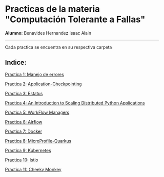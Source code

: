 # Practicas de la materia "Computación Tolerante a Fallas"
**Alumno:** Benavides Hernandez Isaac Alain

---

Cada practica se encuentra en su respectiva carpeta
## Indice:
[Practica 1: Manejo de errores](https://github.com/isaac-bh/Computacion-Tolerante-a-Fallas/tree/main/1.%20Manejo-De-Errores)

[Practica 2: Application-Checkpointing](https://github.com/isaac-bh/Computacion-Tolerante-a-Fallas/tree/main/2.%20Application-Checkpointing)

[Practica 3: Estatus](https://github.com/isaac-bh/Computacion-Tolerante-a-Fallas/tree/main/3.%20Estatus)

[Practica 4: An Introduction to Scaling Distributed Python Applications](https://github.com/isaac-bh/Computacion-Tolerante-a-Fallas/tree/main/4.%20Introduction%20to%20Scaling%20Distributed%20Python%20Applications)

[Practica 5: WorkFlow Managers](https://github.com/isaac-bh/Computacion-Tolerante-a-Fallas/tree/main/5.%20Workflow%20Managers)

[Practica 6: Airflow](https://github.com/isaac-bh/Computacion-Tolerante-a-Fallas/tree/main/6.%20Airflow)

[Practica 7: Docker](https://github.com/isaac-bh/Computacion-Tolerante-a-Fallas/tree/main/7.%20Docker)

[Practica 8: MicroProfile-Quarkus](https://github.com/isaac-bh/Computacion-Tolerante-a-Fallas/tree/main/8.%20Microprofile-Quarkus)

[Practica 9: Kubernetes](https://github.com/isaac-bh/Computacion-Tolerante-a-Fallas/tree/main/9.%20Kubernetes)

[Practica 10: Istio](https://github.com/isaac-bh/Computacion-Tolerante-a-Fallas/tree/main/10.%20Istio)

[Practica 11: Cheeky Monkey](https://github.com/isaac-bh/Computacion-Tolerante-a-Fallas/tree/main/11.%20CheekyMonkey)